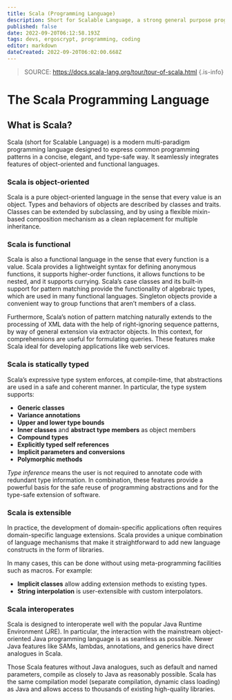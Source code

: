 ```yaml
---
title: Scala (Programming Language)
description: Short for Scalable Language, a strong general purpose programming language 
published: false
date: 2022-09-20T06:12:58.193Z
tags: devs, ergoscrypt, programming, coding
editor: markdown
dateCreated: 2022-09-20T06:02:00.668Z
---
```


> SOURCE: https://docs.scala-lang.org/tour/tour-of-scala.html
{.is-info}
# **The Scala Programming Language**

## What is Scala?
Scala (short for Scalable Language) is a modern multi-paradigm programming language designed to express common programming patterns in a concise, elegant, and type-safe way. It seamlessly integrates features of object-oriented and functional languages.

### Scala is object-oriented
Scala is a pure object-oriented language in the sense that every value is an object. Types and behaviors of objects are described by classes and traits. Classes can be extended by subclassing, and by using a flexible mixin-based composition mechanism as a clean replacement for multiple inheritance.

### Scala is functional
Scala is also a functional language in the sense that every function is a value. Scala provides a lightweight syntax for defining anonymous functions, it supports higher-order functions, it allows functions to be nested, and it supports currying. Scala’s case classes and its built-in support for pattern matching provide the functionality of algebraic types, which are used in many functional languages. Singleton objects provide a convenient way to group functions that aren’t members of a class.

Furthermore, Scala’s notion of pattern matching naturally extends to the processing of XML data with the help of right-ignoring sequence patterns, by way of general extension via extractor objects. In this context, for comprehensions are useful for formulating queries. These features make Scala ideal for developing applications like web services.

### Scala is statically typed
Scala’s expressive type system enforces, at compile-time, that abstractions are used in a safe and coherent manner. In particular, the type system supports:

- **Generic classes**
- **Variance annotations**
- **Upper and lower type bounds**
- **Inner classes** and **abstract type members** as object members
- **Compound types**
- **Explicitly typed self references**
- **Implicit parameters and conversions**
- **Polymorphic methods**

*Type inference* means the user is not required to annotate code with redundant type information. In combination, these features provide a powerful basis for the safe reuse of programming abstractions and for the type-safe extension of software.

### Scala is extensible
In practice, the development of domain-specific applications often requires domain-specific language extensions. Scala provides a unique combination of language mechanisms that make it straightforward to add new language constructs in the form of libraries.

In many cases, this can be done without using meta-programming facilities such as macros. For example:

- **Implicit classes** allow adding extension methods to existing types.
- **String interpolation** is user-extensible with custom interpolators.

### Scala interoperates
Scala is designed to interoperate well with the popular Java Runtime Environment (JRE). In particular, the interaction with the mainstream object-oriented Java programming language is as seamless as possible. Newer Java features like SAMs, lambdas, annotations, and generics have direct analogues in Scala.

Those Scala features without Java analogues, such as default and named parameters, compile as closely to Java as reasonably possible. Scala has the same compilation model (separate compilation, dynamic class loading) as Java and allows access to thousands of existing high-quality libraries.

